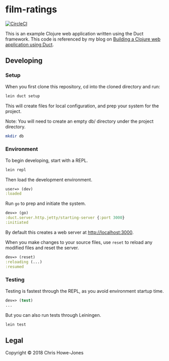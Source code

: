 # film-ratings

[![CircleCI](https://circleci.com/gh/chrishowejones/blog-film-ratings.svg?style=svg)](https://circleci.com/gh/chrishowejones/blog-film-ratings)

This is an example Clojure web application written using the Duct
framework. This code is referenced by my blog on [Building a Clojure
web application using Duct](https://circleci.com/blog/build-a-clojure-web-app-using-duct/).

## Developing

### Setup

When you first clone this repository, cd into the cloned directory and run:

```sh
lein duct setup
```

This will create files for local configuration, and prep your system
for the project.

Note: You will need to create an empty db/ directory under the project
directory.

``` sh
mkdir db
```

### Environment

To begin developing, start with a REPL.

```sh
lein repl
```

Then load the development environment.

```clojure
user=> (dev)
:loaded
```

Run `go` to prep and initiate the system.

```clojure
dev=> (go)
:duct.server.http.jetty/starting-server {:port 3000}
:initiated
```

By default this creates a web server at <http://localhost:3000>.

When you make changes to your source files, use `reset` to reload any
modified files and reset the server.

```clojure
dev=> (reset)
:reloading (...)
:resumed
```

### Testing

Testing is fastest through the REPL, as you avoid environment startup
time.

```clojure
dev=> (test)
...
```

But you can also run tests through Leiningen.

```sh
lein test
```

## Legal

Copyright © 2018 Chris Howe-Jones
